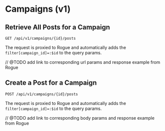 # Campaigns (v1)

## Retrieve All Posts for a Campaign
```
GET /api/v1/campaigns/{id}/posts
```

The request is proxied to Rogue and automatically adds the `filter[campaign_id]=:$id` to the query params.

// @TODO add link to corresponding url params and response example from Rogue


## Create a Post for a Campaign
```
POST /api/v1/campaigns/{id}/posts
```

The request is proxied to Rogue and automatically adds the `filter[campaign_id]=:$id` to the query params.

// @TODO add link to corresponding body params and response example from Rogue
